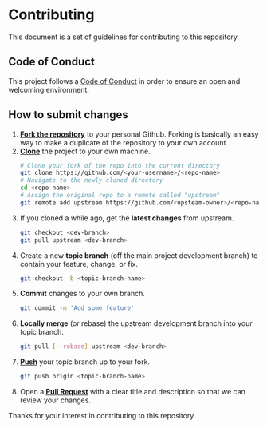 [code_of_conduct]: https://github.com/ERNI-Academy/awesome-resources/blob/main/CODE_OF_CONDUCT.md
[fork]: https://docs.github.com/en/github/getting-started-with-github/fork-a-repo
[clone]: https://docs.github.com/en/github/creating-cloning-and-archiving-repositories/cloning-a-repository
[push]: https://docs.github.com/en/github/collaborating-with-issues-and-pull-requests/merging-an-upstream-repository-into-your-fork
[pull]: https://docs.github.com/en/github/collaborating-with-issues-and-pull-requests/allowing-changes-to-a-pull-request-branch-created-from-a-fork

# Contributing

This document is a set of guidelines for contributing to this repository.

## Code of Conduct

This project follows a [Code of Conduct][code_of_conduct] in order to ensure an open and welcoming environment.

## How to submit changes

1. [**Fork the repository**][fork] to your personal Github. Forking is basically an easy way to make a duplicate of the repository to your own account.
2. [**Clone**][clone] the project to your own machine.
    ```sh
    # Clone your fork of the repo into the current directory
    git clone https://github.com/<your-username>/<repo-name>
    # Navigate to the newly cloned directory
    cd <repo-name>
    # Assign the original repo to a remote called "upstream"
    git remote add upstream https://github.com/<upsteam-owner>/<repo-name>
    ```
3. If you cloned a while ago, get the **latest changes** from upstream.
    ```sh
    git checkout <dev-branch>
    git pull upstream <dev-branch>
    ```
4. Create a new **topic branch** (off the main project development branch) to contain your feature, change, or fix.
    ```sh
    git checkout -b <topic-branch-name>
    ```
5. **Commit** changes to your own branch.
    ```sh
    git commit -m 'Add some feature'
    ```
6. **Locally merge** (or rebase) the upstream development branch into your topic branch.
    ```sh
    git pull [--rebase] upstream <dev-branch>
    ```
7. [**Push**][push] your topic branch up to your fork.
    ```sh
    git push origin <topic-branch-name>
    ```
8. Open a [**Pull Request**][pull] with a clear title and description so that we can review your changes.

Thanks for your interest in contributing to this repository.